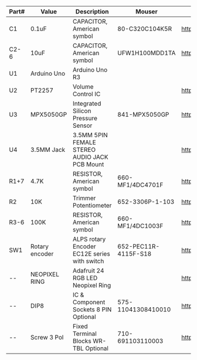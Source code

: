 | Part# | Value          | Description                                  | Mouser                 | Amazon                                  |
| ----- | -------------- | -------------------------------------------- | ---------------------- | ----------------------------------------|
| C1    | 0.1uF          | CAPACITOR, American symbol                   | 80-C320C104K5R         | https://www.amazon.com/dp/B007SVHFXO    |
| C2-6  | 10uF           | CAPACITOR, American symbol                   | UFW1H100MDD1TA         | https://www.amazon.com/dp/B007SVHFXO    |
| U1    | Arduino Uno    | Arduino Uno R3                               |                        |                                         |
| U2    | PT2257         | Volume Control IC                            |                        | https://www.amazon.com/dp/B082FMSNQG    |
| U3    | MPX5050GP      | Integrated Silicon Pressure Sensor           | 841-MPX5050GP          | https://www.amazon.com/dp/B005T5KNDK    |
| U4    | 3.5MM Jack     | 3.5MM 5PIN FEMALE STEREO AUDIO JACK PCB Mount|                        | https://www.amazon.com/dp/B07MVW8PQN    |
| R1+7  | 4.7K           | RESISTOR, American symbol                    | 660-MF1/4DC4701F       | https://www.amazon.com/dp/B003UC4FSS    |
| R2    | 10K            | Trimmer Potentiometer                        | 652-3306P-1-103        | https://www.amazon.com/dp/B00SWK15KE    |
| R3-6  | 100K           | RESISTOR, American symbol                    | 660-MF1/4DC1003F       | https://www.amazon.com/dp/B003UC4FSS    |
| SW1   | Rotary encoder | ALPS rotary Encoder EC12E series with switch | 652-PEC11R-4115F-S18   | https://www.amazon.com/dp/B0197X1UZY    |
| --    | NEOPIXEL RING  | Adafruit 24 RGB LED Neopixel Ring            |                        | https://www.amazon.com/dp/B00K9M3WXG    |
| --    | DIP8           | IC & Component Sockets 8 PIN Optional        | 575-11041308410010     | https://www.amazon.com/dp/B07H3V9DSF    |
| --    | Screw 3 Pol    | Fixed Terminal Blocks WR-TBL Optional        | 710-691103110003       | https://www.amazon.com/dp/B07H3V9DSF    |
